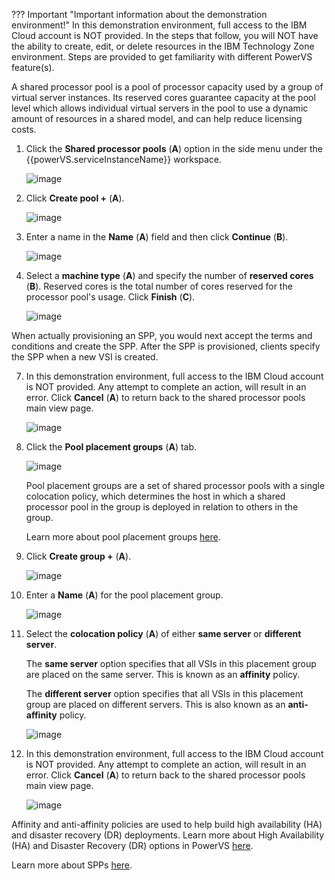 ??? Important "Important information about the demonstration environment!"
    In this demonstration environment, full access to the IBM Cloud account is NOT provided. In the steps that follow, you will NOT have the ability to create, edit, or delete resources in the IBM Technology Zone environment. Steps are provided to get familiarity with different PowerVS feature(s).
    
A shared processor pool is a pool of processor capacity used by a group of virtual server instances. Its reserved cores guarantee capacity at the pool level which allows individual virtual servers in the pool to use a dynamic amount of resources in a shared model, and can help reduce licensing costs.

1. Click the **Shared processor pools** (**A**) option in the side menu under the {{powerVS.serviceInstanceName}} workspace.

    ![image](https://github.com/user-attachments/assets/dbfecb8a-9c0f-4591-8fe8-9cf9ebcee9e4)

2. Click **Create pool +** (**A**).

    ![image](https://github.com/user-attachments/assets/87fbafcf-6fe6-42e3-aa53-6bd6b8f55262)

3. Enter a name in the **Name** (**A**) field and then click **Continue** (**B**).

    ![image](https://github.com/user-attachments/assets/a757051d-a6a1-4dde-87c4-26f0c7db4e7a)

4. Select a **machine type** (**A**) and specify the number of **reserved cores** (**B**). Reserved cores is the total number of cores reserved for the processor pool's usage. Click **Finish** (**C**).

    ![image](https://github.com/user-attachments/assets/a325dcc5-33e7-4695-9900-09c88cee0725)
    
When actually provisioning an SPP, you would next accept the terms and conditions and create the SPP. After the SPP is provisioned, clients specify the SPP when a new VSI is created. 

7. In this demonstration environment, full access to the IBM Cloud account is NOT provided. Any attempt to complete an action, will result in an error. Click **Cancel** (**A**) to return back to the shared processor pools main view page.

    ![image](https://github.com/user-attachments/assets/cf7ab3fb-eda0-43d7-88d2-e2c81f133e72)

8. Click the **Pool placement groups** (**A**) tab.

    ![image](https://github.com/user-attachments/assets/f9979d1a-0938-442f-9227-4149efd93c17)

    Pool placement groups are a set of shared processor pools with a single colocation policy, which determines the host in which a shared processor pool in the group is deployed in relation to others in the group.

    Learn more about pool placement groups <a href="https://cloud.ibm.com/docs/power-iaas?topic=power-iaas-manage-SPP#configure-SPP-PG" target="_blank">here</a>.

9.  Click **Create group +** (**A**).

    ![image](https://github.com/user-attachments/assets/34a8ead6-fbfc-4ee7-97d3-78164e32a2bf)

10. Enter a **Name** (**A**) for the pool placement group.

    ![image](https://github.com/user-attachments/assets/c1b353c5-f30e-462d-bfbd-9ca5eacba765)

11. Select the **colocation policy** (**A**) of either **same server** or **different server**.

    The **same server** option specifies that all VSIs in this placement group are placed on the same server. This is known as an **affinity** policy.

    The **different server** option specifies that all VSIs in this placement group are placed on different servers. This is also known as an **anti-affinity** policy.

    ![image](https://github.com/user-attachments/assets/463a353d-b9a1-4854-b6dc-7cbf0e54f83b)

12. In this demonstration environment, full access to the IBM Cloud account is NOT provided. Any attempt to complete an action, will result in an error. Click **Cancel** (**A**) to return back to the shared processor pools main view page.

    ![image](https://github.com/user-attachments/assets/2b0ef663-3269-44c1-909d-f8cf4a892f55)
    
Affinity and anti-affinity policies are used to help build high availability (HA) and disaster recovery (DR) deployments. Learn more about High Availability (HA) and Disaster Recovery (DR) options in PowerVS <a href="https://cloud.ibm.com/docs/power-iaas?topic=power-iaas-ha-dr" target="_blank">here</a>.

Learn more about SPPs <a href="https://cloud.ibm.com/docs/power-iaas?topic=power-iaas-manage-SPP" target="_blank">here</a>.
